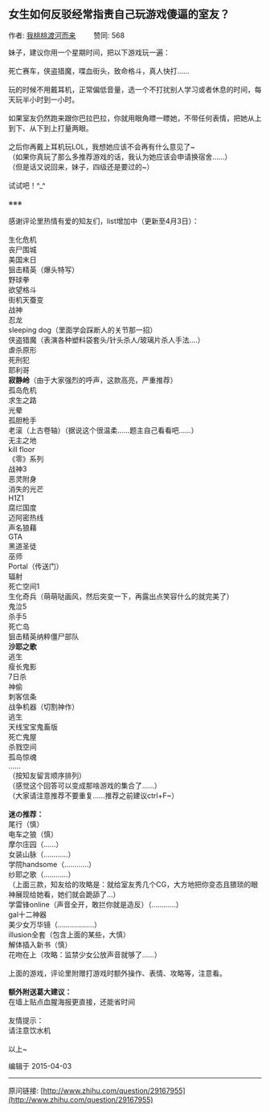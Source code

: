 ## 女生如何反驳经常指责自己玩游戏傻逼的室友？

作者: [我桃桃渡河而来](http://www.zhihu.com/people/tao-zi-de-tao)&nbsp;&nbsp;&nbsp;&nbsp;&nbsp;&nbsp;&nbsp;&nbsp; 赞同: 568


妹子，建议你用一个星期时间，把以下游戏玩一遍：<br><br>死亡赛车，侠盗猎魔，喋血街头，致命格斗，真人快打……<br><br>玩的时候不用戴耳机，正常偏低音量，选一个不打扰别人学习或者休息的时间，每天玩半小时到一小时。<br><br>如果室友仍然跑来跟你巴拉巴拉，你就用眼角瞟一瞟她，不带任何表情，把她从上到下、从下到上打量两眼。<br><br>之后你再戴上耳机玩LOL，我想她应该不会再有什么意见了~<br>（如果你真玩了那么多推荐游戏的话，我认为她应该会申请换宿舍……）<br>（但是话又说回来，妹子，四级还是要过的~）<br><br>试试吧！^_^<br><br>※※※<br><br>感谢评论里热情有爱的知友们，list增加中（更新至4月3日）：<br><br>生化危机<br>丧尸围城<br>美国末日<br>狙击精英（爆头特写）<br>野球拳<br>欲望格斗<br>街机天蚕变<br>战神<br>忍龙<br>sleeping dog（里面学会踩断人的关节那一招）<br>侠盗猎魔（表演各种塑料袋套头/针头杀人/玻璃片杀人手法....）<br>虐杀原形<br>死刑犯<br>耶利哥<br><b>寂静岭</b>（由于大家强烈的呼声，这款高亮，严重推荐）<br>孤岛危机<br>求生之路<br>光晕<br>孤胆枪手<br>老滚（上古卷轴）（据说这个很温柔……题主自己看看吧……）<br>无主之地<br>kill floor<br>《零》系列<br>战神3<br>恶灵附身<br>消失的光芒<br>H1Z1<br>腐烂国度<br>迈阿密热线<br>声名狼藉<br>GTA<br>黑道圣徒<br>巫师<br>Portal（传送门）<br>辐射<br>死亡空间1<br>生化奇兵（萌萌哒画风，然后突变一下，再露出点笑容什么的就完美了）<br>鬼泣5<br>杀手5<br>死亡岛<br>狙击精英纳粹僵尸部队<br><b>沙耶之歌</b><br>逃生<br>瘦长鬼影<br>7日杀<br>神偷<br>刺客信条<br>战争机器（切割神作）<br>逃生<br>天线宝宝鬼畜版<br>死亡鬼屋<br>杀戮空间<br>孤岛惊魂<br>……<br>（按知友留言顺序排列）<br>（感觉这个回答可以变成那啥游戏的集合了……）<br>（大家请注意推荐不要重复……推荐之前建议ctrl+F~）<br><br><b>迷の推荐：</b><br>尾行（慎）<br>电车之狼（慎）<br>摩尔庄园（……）<br>女装山脉（…………）<br>学院handsome（…………）<br>纱耶之歌（…………）<br>（上面三款，知友给的攻略是：就给室友秀几个CG，大方地把你变态且猥琐的眼神展现给她看，她们就会跪舔了...）<br>学雷锋online（声音全开，敢拦你就是造反）（…………）<br>gal十二神器<br>美少女万华镜（………………）<br>illusion全套（包含上面的某些，大慎）<br>解体插入新书（慎）<br>花吻在上（攻略：监禁少女公放声音就够了……）<br><br>上面的游戏，评论里附赠打游戏时额外操作、表情、攻略等，注意看。<br><br><b>额外附送葛大建议：</b><br>在墙上贴点血腥海报更直接，还能省时间<br><br>友情提示：<br>请注意饮水机<br><br>以上~



编辑于 2015-04-03



---
原问链接: [http://www.zhihu.com/question/29167955](http://www.zhihu.com/question/29167955)